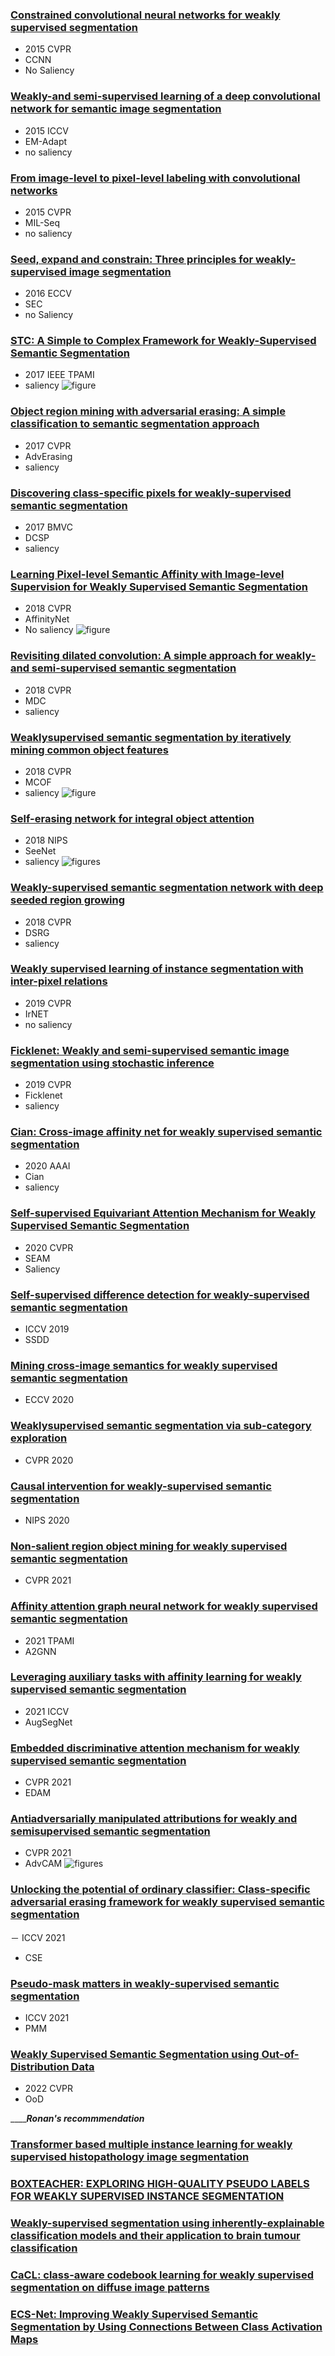 ### [Constrained convolutional neural networks for weakly supervised segmentation](https://openaccess.thecvf.com/content_iccv_2015/papers/Pathak_Constrained_Convolutional_Neural_ICCV_2015_paper.pdf)
- 2015 CVPR
- CCNN
- No Saliency

### [Weakly-and semi-supervised learning of a deep convolutional network for semantic image segmentation](https://ieeexplore.ieee.org/document/7410560)
- 2015 ICCV
- EM-Adapt
- no saliency

### [From image-level to pixel-level labeling with convolutional networks](https://www.cv-foundation.org/openaccess/content_cvpr_2015/papers/Pinheiro_From_Image-Level_to_2015_CVPR_paper.pdf)
- 2015 CVPR
- MIL-Seq
- no saliency

### [Seed, expand and constrain: Three principles for weakly-supervised image segmentation](https://arxiv.org/abs/1603.06098)
- 2016 ECCV
- SEC
- no Saliency

### [STC: A Simple to Complex Framework for Weakly-Supervised Semantic Segmentation](https://ieeexplore.ieee.org/stamp/stamp.jsp?arnumber=7775087&casa_token=GVpLKpj5ph0AAAAA:v60Oe6aI3TbLmlvv3BvYG2LSTQ15Co823UC2pszc_6_I7fkbzHHzUALlzkl8jX_hccaAAj60i3OTkQ&tag=1)
- 2017 IEEE TPAMI
- saliency
![figure](figures/STC.png)

### [Object region mining with adversarial erasing: A simple classification to semantic segmentation approach](https://openaccess.thecvf.com/content_cvpr_2017/papers/Wei_Object_Region_Mining_CVPR_2017_paper.pdf)
- 2017 CVPR
- AdvErasing
- saliency

### [Discovering class-specific pixels for weakly-supervised semantic segmentation](https://www.robots.ox.ac.uk/~tvg/publications/2017/dcsp_final.pdf)
- 2017 BMVC
- DCSP
- saliency

### [Learning Pixel-level Semantic Affinity with Image-level Supervision for Weakly Supervised Semantic Segmentation](https://openaccess.thecvf.com/content_cvpr_2018/papers/Ahn_Learning_Pixel-Level_Semantic_CVPR_2018_paper.pdf)
- 2018 CVPR
- AffinityNet
- No saliency
![figure](figures/affinityNet.png)


### [Revisiting dilated convolution: A simple approach for weakly-and semi-supervised semantic segmentation](https://openaccess.thecvf.com/content_cvpr_2018/papers/Wei_Revisiting_Dilated_Convolution_CVPR_2018_paper.pdf)
- 2018 CVPR
- MDC
- saliency

### [Weaklysupervised semantic segmentation by iteratively mining common object features](https://openaccess.thecvf.com/content_cvpr_2018/papers/Wang_Weakly-Supervised_Semantic_Segmentation_CVPR_2018_paper.pdf)
- 2018 CVPR
- MCOF
- saliency
![figure](figures/MCOF.png)

### [Self-erasing network for integral object attention](https://proceedings.neurips.cc/paper/2018/file/c042f4db68f23406c6cecf84a7ebb0fe-Paper.pdf)
- 2018 NIPS
- SeeNet
- saliency
![figures](figures/SeeNet.png)

### [Weakly-supervised semantic segmentation network with deep seeded region growing](https://openaccess.thecvf.com/content_cvpr_2018/papers/Huang_Weakly-Supervised_Semantic_Segmentation_CVPR_2018_paper.pdf)
- 2018 CVPR
- DSRG
- saliency

### [Weakly supervised learning of instance segmentation with inter-pixel relations](https://openaccess.thecvf.com/content_CVPR_2019/papers/Ahn_Weakly_Supervised_Learning_of_Instance_Segmentation_With_Inter-Pixel_Relations_CVPR_2019_paper.pdf)
- 2019 CVPR
- IrNET
- no saliency

### [Ficklenet: Weakly and semi-supervised semantic image segmentation using stochastic inference](https://openaccess.thecvf.com/content_CVPR_2019/papers/Lee_FickleNet_Weakly_and_Semi-Supervised_Semantic_Image_Segmentation_Using_Stochastic_Inference_CVPR_2019_paper.pdf)
- 2019 CVPR
- Ficklenet
- saliency

### [Cian: Cross-image affinity net for weakly supervised semantic segmentation](https://ojs.aaai.org/index.php/AAAI/article/view/6705)
- 2020 AAAI
- Cian
- saliency

### [Self-supervised Equivariant Attention Mechanism for Weakly Supervised Semantic Segmentation](https://openaccess.thecvf.com/content_CVPR_2020/papers/Wang_Self-Supervised_Equivariant_Attention_Mechanism_for_Weakly_Supervised_Semantic_Segmentation_CVPR_2020_paper.pdf)
- 2020 CVPR
- SEAM
- Saliency

### [Self-supervised difference detection for weakly-supervised semantic segmentation](https://openaccess.thecvf.com/content_ICCV_2019/papers/Shimoda_Self-Supervised_Difference_Detection_for_Weakly-Supervised_Semantic_Segmentation_ICCV_2019_paper.pdf)
- ICCV 2019
- SSDD

### [Mining cross-image semantics for weakly supervised semantic segmentation](https://www.ecva.net/papers/eccv_2020/papers_ECCV/papers/123470341.pdf)
- ECCV 2020 

### [Weaklysupervised semantic segmentation via sub-category exploration](https://openaccess.thecvf.com/content_CVPR_2020/papers/Chang_Weakly-Supervised_Semantic_Segmentation_via_Sub-Category_Exploration_CVPR_2020_paper.pdf)
- CVPR 2020

### [Causal intervention for weakly-supervised semantic segmentation](https://proceedings.neurips.cc/paper/2020/file/07211688a0869d995947a8fb11b215d6-Paper.pdf)
- NIPS 2020

### [Non-salient region object mining for weakly supervised semantic segmentation](https://openaccess.thecvf.com/content/CVPR2021/papers/Yao_Non-Salient_Region_Object_Mining_for_Weakly_Supervised_Semantic_Segmentation_CVPR_2021_paper.pdf)
- CVPR 2021

### [Affinity attention graph neural network for weakly supervised semantic segmentation](https://ora.ox.ac.uk/objects/uuid:6979ca15-94ad-42d5-b842-db28540f808d)
- 2021 TPAMI
- A2GNN

### [Leveraging auxiliary tasks with affinity learning for weakly supervised semantic segmentation](https://openaccess.thecvf.com/content/ICCV2021/papers/Xu_Leveraging_Auxiliary_Tasks_With_Affinity_Learning_for_Weakly_Supervised_Semantic_ICCV_2021_paper.pdf)
- 2021 ICCV
- AugSegNet

### [Embedded discriminative attention mechanism for weakly supervised semantic segmentation](https://openaccess.thecvf.com/content/CVPR2021/papers/Wu_Embedded_Discriminative_Attention_Mechanism_for_Weakly_Supervised_Semantic_Segmentation_CVPR_2021_paper.pdf)
- CVPR 2021
- EDAM

### [Antiadversarially manipulated attributions for weakly and semisupervised semantic segmentation](https://openaccess.thecvf.com/content/CVPR2021/papers/Lee_Anti-Adversarially_Manipulated_Attributions_for_Weakly_and_Semi-Supervised_Semantic_Segmentation_CVPR_2021_paper.pdf)
- CVPR 2021
- AdvCAM
![figures](figures/AdvCAM.png)

### [Unlocking the potential of ordinary classifier: Class-specific adversarial erasing framework for weakly supervised semantic segmentation](https://openaccess.thecvf.com/content/ICCV2021/papers/Kweon_Unlocking_the_Potential_of_Ordinary_Classifier_Class-Specific_Adversarial_Erasing_Framework_ICCV_2021_paper.pdf)
－ ICCV 2021
- CSE

### [Pseudo-mask matters in weakly-supervised semantic segmentation](https://openaccess.thecvf.com/content/ICCV2021/papers/Li_Pseudo-Mask_Matters_in_Weakly-Supervised_Semantic_Segmentation_ICCV_2021_paper.pdf)
- ICCV 2021
- PMM

### [Weakly Supervised Semantic Segmentation using Out-of-Distribution Data](https://openaccess.thecvf.com/content/CVPR2022/papers/Lee_Weakly_Supervised_Semantic_Segmentation_Using_Out-of-Distribution_Data_CVPR_2022_paper.pdf)
- 2022 CVPR
- OoD

_____________Ronan's recommmendation_________

### [Transformer based multiple instance learning for weakly supervised histopathology image segmentation](https://arxiv.org/pdf/2205.08878.pdf)

### [BOXTEACHER: EXPLORING HIGH-QUALITY PSEUDO LABELS FOR WEAKLY SUPERVISED INSTANCE SEGMENTATION](https://arxiv.org/pdf/2210.05174.pdf)

### [Weakly-supervised segmentation using inherently-explainable classification models and their application to brain tumour classification](https://arxiv.org/pdf/2206.05148.pdf)

### [CaCL: class-aware codebook learning for weakly supervised segmentation on diffuse image patterns](https://arxiv.org/pdf/2011.00794.pdf)

### [ECS-Net: Improving Weakly Supervised Semantic Segmentation by Using Connections Between Class Activation Maps](https://openaccess.thecvf.com/content/ICCV2021/papers/Sun_ECS-Net_Improving_Weakly_Supervised_Semantic_Segmentation_by_Using_Connections_Between_ICCV_2021_paper.pdf)
